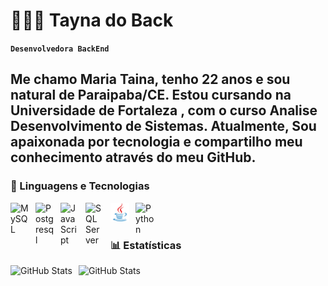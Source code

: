 # 👩🏻‍💻 Tayna do Back

**`Desenvolvedora BackEnd`**

Me chamo Maria Taina, tenho 22 anos e sou natural de Paraipaba/CE. Estou cursando na Universidade de Fortaleza , com o curso Analise Desenvolvimento de Sistemas. Atualmente, Sou apaixonada por tecnologia e compartilho meu conhecimento através do meu GitHub.
---

### 🤖 Linguagens e Tecnologias

<img 
    align="left" 
    alt="MySQL"
    title="MySQL" 
    width="30px" 
    style="padding-right: 10px;" 
    src= "https://cdn.icon-icons.com/icons2/1381/PNG/512/mysqlworkbench_93532.png"
/>
<img 
    align="left" 
    alt="Postgresql" 
    title="Postgresql"
    width="30px" 
    style="padding-right: 10px;" 
    src="https://1.bp.blogspot.com/-cdyYr8QqKj8/X-0eA71A-JI/AAAAAAACJCM/55m-UG29rDcGMhPjVLvcnjw6U23SXqmVwCLcBGAsYHQ/w1200-h630-p-k-no-nu/postgresql.png" 
/>
<img 
    align="left" 
    alt="JavaScript" 
    title="JavaScript"
    width="30px" 
    style="padding-right: 10px;" 
    src="https://cdn.jsdelivr.net/gh/devicons/devicon@latest/icons/javascript/javascript-original.svg" 
/>
<img 
    align="left" 
    alt="SQL Server"
    title="SQL Server" 
    width="30px" 
    style="padding-right: 10px;" 
    src="https://altyra.com/wp-content/uploads/2018/11/microsoft-sql-server-logo-png.png" 
/>
<img 
    align="left" 
    alt="Java"
    title="Java" 
    width="30px" 
    style="padding-right: 10px;" 
    src="https://raw.githubusercontent.com/devicons/devicon/master/icons/java/java-original.svg" 
/>
<img 
    align="left" 
    alt="Python" 
    title="Python"
    width="30px" 
    style="padding-right: 10px;" 
    src="https://cdn.jsdelivr.net/gh/devicons/devicon@latest/icons/python/python-original.svg" 
/>
<br/>
<br/>

### 📊 Estatísticas

<p>
  <img 
    align="left" 
    alt="GitHub Stats" 
    height="200" 
    style="padding-right: 10px;" 
    src="https://github-readme-stats.vercel.app/api?username=taynacastrro&show_icons=true&theme=tokyonight&include_all_commits=true&locale=pt-br" 
  />

<img 
      align="left" 
      alt="GitHub Stats" 
      height="200" 
      src="https://github-readme-stats.vercel.app/api/top-langs/?username=taynacastrro&theme=tokyonight&layout=compact&custom_title=Tecnologias&langs_count=9" 
  />

</p>

